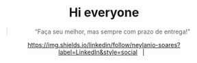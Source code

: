 <h1 align="center">
    Hi everyone
</h1>

<blockquote align="center">“Faça seu melhor, mas sempre com prazo de entrega!”</blockquote>

<p align="center">
  <a href="https://www.linkedin.com/in/neylanio-soares/">https://img.shields.io/linkedin/follow/neylanio-soares?label=LinkedIn&style=social</a>&nbsp;&nbsp;&nbsp;|&nbsp;&nbsp;&nbsp;
  
</p>
